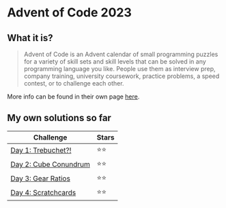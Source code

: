 
# Advent of Code 2023

## What it is?

> Advent of Code is an Advent calendar of small programming puzzles for a variety of skill sets and skill levels that can be solved in any programming language you like. People use them as interview prep, company training, university coursework, practice problems, a speed contest, or to challenge each other.

More info can be found in their own page [here](https://adventofcode.com/2023/about).

## My own solutions so far
|Challenge|Stars  |
|--|--|
|[Day 1: Trebuchet?!](https://adventofcode.com/2023/day/1)|⭐⭐|
|[Day 2: Cube Conundrum](https://adventofcode.com/2023/day/2)|⭐⭐|
|[Day 3: Gear Ratios](https://adventofcode.com/2023/day/3)|⭐⭐|
|[Day 4: Scratchcards](https://adventofcode.com/2023/day/4)|⭐⭐|